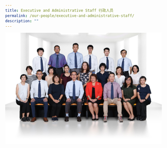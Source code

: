 ```yaml
---
title: Executive and Administrative Staff 行政人员
permalink: /our-people/executive-and-administrative-staff/
description: ""
---
```

![](/images/Our%20People/EAS.jpg)